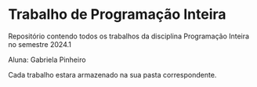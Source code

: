 # Trabalho de Programação Inteira

Repositório contendo todos os trabalhos da disciplina Programação Inteira no semestre 2024.1

Aluna: Gabriela Pinheiro

Cada trabalho estara armazenado na sua pasta correspondente.